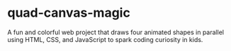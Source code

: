 # quad-canvas-magic
A fun and colorful web project that draws four animated shapes in parallel using HTML, CSS, and JavaScript to spark coding curiosity in kids.

